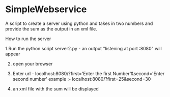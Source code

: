 # SimpleWebservice
A script to create a server using python and takes in two numbers and provide the sum as the output in an xml file.

How to run the server

1.Run the python script server2.py - an output "listening at port :8080" will appear

2. open your browser

3. Enter url - locolhost:8080/?first='Enter the first Number'&second='Enter second number' example :- localhost:8080/?first=25&second=30

4. an xml file with the sum will be displayed
